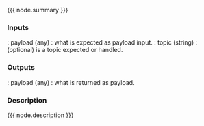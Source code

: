 {{{ node.summary }}}

### Inputs

: payload (any) : what is expected as payload input.
: topic (string) : (optional) is a topic expected or handled.

### Outputs

: payload (any) : what is returned as payload.

### Description

{{{ node.description }}}

<!-- [Markdown documentation details](https://nodered.org/docs/creating-nodes/help-style-guide) -->
